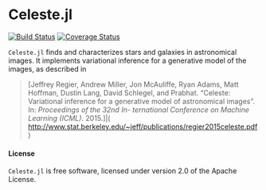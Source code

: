 Celeste.jl
========

[![Build Status](https://travis-ci.org/jeff-regier/Celeste.jl.svg?branch=master)](https://travis-ci.org/jeff-regier/Celeste.jl)
[![Coverage Status](https://coveralls.io/repos/jeff-regier/Celeste.jl/badge.svg?branch=master)](https://coveralls.io/r/jeff-regier/Celeste.jl?branch=master)


`Celeste.jl` finds and characterizes stars and galaxies in astronomical images.
It implements variational inference for a generative model of the images,
as described in

> [Jeffrey Regier, Andrew Miller, Jon McAuliffe, Ryan Adams, Matt Hoffman,
> Dustin Lang, David Schlegel, and Prabhat. “Celeste: Variational inference for
> a generative model of astronomical images”. In: *Proceedings of the 32nd In-
> ternational Conference on Machine Learning (ICML)*. 2015.]|(
> http://www.stat.berkeley.edu/~jeff/publications/regier2015celeste.pdf)

#### License

`Celeste.jl` is free software, licensed under version 2.0 of the Apache
License.

